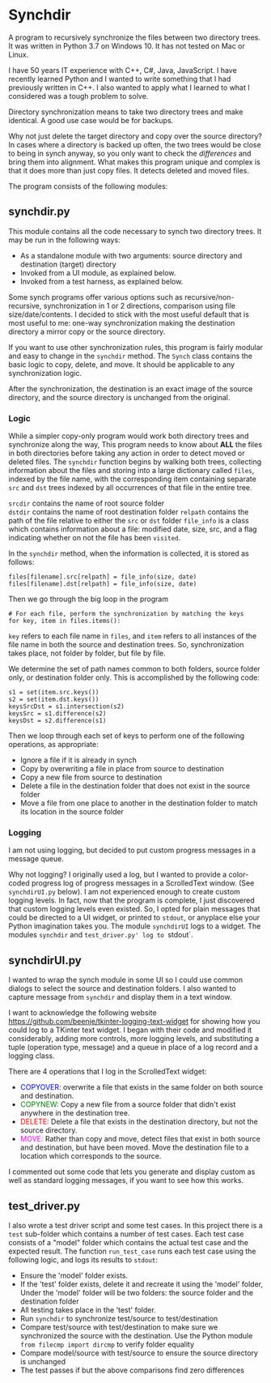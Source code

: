

# Synchdir #

A program to recursively synchronize the files between two directory trees. It was written in Python 3.7 on Windows 10. It has not tested on Mac or Linux.

I have 50 years IT experience with C++, C#, Java, JavaScript. I have recently learned Python and I wanted to write something that I had previously written in C++. I also wanted to apply what I learned to what I considered was a tough problem to solve. 


Directory synchronization means to take two directory trees and make identical. A good use case would be for backups.

Why not just delete the target directory and copy over the source directory? In cases where a directory is backed up often, the two trees would be close to being in synch anyway, so you only want to check the *differences* and bring them into alignment. What makes this program unique and complex is that it does more than just copy files. It detects deleted and moved files.

The program consists of the following modules:

## synchdir.py ##

This module contains all the code necessary to synch two directory trees. It may be run in the following ways:

-  As a standalone module with two arguments: source directory and destination (target) directory
-  Invoked from a UI module, as explained below.
-  Invoked from a test harness, as explained below.

Some synch programs offer various options such as recursive/non-recursive, synchronization in 1 or 2 directions, comparison using file size/date/contents. I decided to stick with the most useful default that is most useful to me: one-way synchronization making the destination directory a mirror copy or the source directory.

If you want to use other synchronization rules, this program is fairly modular and easy to change in the `synchdir` method. The `Synch` class contains the basic logic to copy, delete, and move. It should be applicable to any synchronization logic.

After the synchronization, the destination is an exact image of the source directory, and the source directory is unchanged from the original.

### Logic ###

While a simpler copy-only program would work both directory trees and synchronize along the way, This program needs to know about **ALL** the files in both directories before taking any action in order to detect moved or deleted files. The `synchdir` function begins by walking both trees, collecting information about the files and storing into a large dictionary called `files`, indexed by the file name, with the corresponding item containing separate `src` and `dst` trees indexed by all occurrences of that file in the entire tree.  

`srcdir` contains the name of root source folder  
`dstdir` contains the name of root destination folder
`relpath` contains the path of the file relative to either the `src` or `dst` folder
`file_info` is a class which contains information about a file: modified date, size, src, and a flag indicating whether on not the file has been `visited`.

In the `synchdir` method, when the information is collected, it is stored as follows:

	files[filename].src[relpath] = file_info(size, date)
	files[filename].dst[relpath] = file_info(size, date)

Then we go through the big loop in the program

	# For each file, perform the synchronization by matching the keys
	for key, item in files.items():
    
`key` refers to each file name in `files`, and `item` refers to all instances of the file name in both the source and destination trees. So, synchronization takes place, not folder by folder, but file by file. 

We determine the set of path names common to both folders, source folder only, or destination folder only. This is accomplished by the following code:

	s1 = set(item.src.keys())
	s2 = set(item.dst.keys())
	keysSrcDst = s1.intersection(s2)
	keysSrc = s1.difference(s2)
	keysDst = s2.difference(s1)

Then we loop through each set of keys to perform one of the following operations, as appropriate:

- Ignore a file if it is already in synch
- Copy by overwriting a file in place from source to destination
- Copy a new file from source to destination
- Delete a file in the destination folder that does not exist in the source folder
- Move a file from one place to another in the destination folder to match its location in the source folder


### Logging ###

I am not using logging, but decided to put custom progress messages in a message queue.

Why not logging? I originally used a log, but I wanted to provide a color-coded progress log of progress messages in a ScrolledText window. (See `synchdirUI.py` below). I am not experienced enough to create custom logging levels. In fact, now that the program is complete, I just discovered that custom logging levels even existed. So, I opted for plain messages that could be directed to a UI widget, or printed to `stdout`, or anyplace else your Python imagination takes you. The module `synchdirUI` logs to a widget. The modules `synchdir` and `test_driver.py' log to `stdout`.

## synchdirUI.py ##

I wanted to wrap the synch module in some UI so I could use common dialogs to select the source and destination folders. I also wanted to capture message from `synchdir` and display them in a text window.

I want to acknowledge the following website https://github.com/beenje/tkinter-logging-text-widget for showing how you could log to a TKinter text widget. I began with their code and modified it considerably, adding more controls, more logging levels, and substituting a tuple (operation type, message) and a queue in place of a log record and a logging class.

There are 4 operations that I log in the ScrolledText widget:

- <span style="color:blue">COPYOVER:</span> overwrite a file that exists in the same folder on both source and destination.
- <span style="color:green">COPYNEW:</span> Copy a new file from a source folder that didn't exist anywhere in the  destination tree.
- <span style="color:red">DELETE:</span> Delete a file that exists in the destination directory, but not the source directory.
- <span style="color:magenta">MOVE:</span> Rather than copy and move, detect files that exist in both source and destination, but have been moved. Move the destination file to a location which corresponds to the source.


I commented out some code that lets you generate and display custom as well as standard logging messages, if you want to see how this works.


## test_driver.py ##

I also wrote a test driver script and some test cases. In this project there is a `test` sub-folder which contains a number of test cases. Each test case consists of a "model" folder which contains the actual test case and the expected result. The function `run_test_case` runs each test case using the following logic, and logs its results to `stdout`:

- Ensure the 'model' folder exists.
- If the 'test' folder exists, delete it and recreate it using the 'model' folder, Under the 'model' folder will be two folders: the source folder and the destination folder
- All testing takes place in the 'test' folder.
- Run `synchdir` to synchronize test/source to test/destination
- Compare test/source with test/destination to make sure we synchronized the source with the destination. Use the Python module `from filecmp import dircmp` to verify folder equality
- Compare model/source with test/source to ensure the source directory is unchanged
- The test passes if but the above comparisons find zero differences
	

